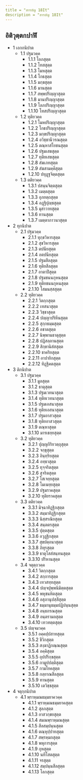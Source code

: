 ```yaml
---
title = "สารบัญ 18It"
description = "สารบัญ 18It"
---
```


## อิติวุตฺตกปาฬิ

- 1 เอกกนิปาต
  - 1.1 ปฐมวคฺค
    - 1.1.1 โลภสุตฺต
    - 1.1.2 โทสสุตฺต
    - 1.1.3 โมหสุตฺต
    - 1.1.4 โกธสุตฺต
    - 1.1.5 มกฺขสุตฺต
    - 1.1.6 มานสุตฺต
    - 1.1.7 สพฺพปริญฺญาสุตฺต
    - 1.1.8 มานปริญฺญาสุตฺต
    - 1.1.9 โลภปริญฺญาสุตฺต
    - 1.1.10 โทสปริญฺญาสุตฺต
  - 1.2 ทุติยวคฺค
    - 1.2.1 โมหปริญฺญาสุตฺต
    - 1.2.2 โกธปริญฺญาสุตฺต
    - 1.2.3 มกฺขปริญฺญาสุตฺต
    - 1.2.4 อวิชฺชานีวรณสุตฺต
    - 1.2.5 ตณฺหาสํโยชนสุตฺต
    - 1.2.6 ปฐมเสขสุตฺต
    - 1.2.7 ทุติยเสขสุตฺต
    - 1.2.8 สํฆเภทสุตฺต
    - 1.2.9 สํฆสามคฺคีสุตฺต
    - 1.2.10 ปทุฏฺฐจิตฺตสุตฺต
  - 1.3 ตติยวคฺค
    - 1.3.1 ปสนฺนจิตฺตสุตฺต
    - 1.3.2 เมตฺตสุตฺต
    - 1.3.3 อุภยตฺถสุตฺต
    - 1.3.4 อฏฺฐิปุญฺชสุตฺต
    - 1.3.5 มุสาวาทสุตฺต
    - 1.3.6 ทานสุตฺต
    - 1.3.7 เมตฺตาภาวนาสุตฺต
- 2 ทุกนิปาต
  - 2.1 ปฐมวคฺค
    - 2.1.1 ทุกฺขวิหารสุตฺต
    - 2.1.2 สุขวิหารสุตฺต
    - 2.1.3 ตปนียสุตฺต
    - 2.1.4 อตปนียสุตฺต
    - 2.1.5 ปฐมสีลสุตฺต
    - 2.1.6 ทุติยสีลสุตฺต
    - 2.1.7 อาตาปีสุตฺต
    - 2.1.8 ปฐมชนนกุหนสุตฺต
    - 2.1.9 ทุติยชนนกุหนสุตฺต
    - 2.1.10 โสมนสฺสสุตฺต
  - 2.2 ทุติยวคฺค
    - 2.2.1 วิตกฺกสุตฺต
    - 2.2.2 เทสนาสุตฺต
    - 2.2.3 วิชฺชาสุตฺต
    - 2.2.4 ปญฺญาปริหีนสุตฺต
    - 2.2.5 สุกฺกธมฺมสุตฺต
    - 2.2.6 อชาตสุตฺต
    - 2.2.7 นิพฺพานธาตุสุตฺต
    - 2.2.8 ปฏิสลฺลานสุตฺต
    - 2.2.9 สิกฺขานิสํสสุตฺต
    - 2.2.10 ชาคริยสุตฺต
    - 2.2.11 อาปายิกสุตฺต
    - 2.2.12 ทิฏฺฐิคตสุตฺต
- 3 ติกนิปาต
  - 3.1 ปฐมวคฺค
    - 3.1.1 มูลสุตฺต
    - 3.1.2 ธาตุสุตฺต
    - 3.1.3 ปฐมเวทนาสุตฺต
    - 3.1.4 ทุติยเวทนาสุตฺต
    - 3.1.5 ปฐมเอสนาสุตฺต
    - 3.1.6 ทุติยเอสนาสุตฺต
    - 3.1.7 ปฐมอาสวสุตฺต
    - 3.1.8 ทุติยอาสวสุตฺต
    - 3.1.9 ตณฺหาสุตฺต
    - 3.1.10 มารเธยฺยสุตฺต
  - 3.2 ทุติยวคฺค
    - 3.2.1 ปุญฺญกิริยวตฺถุสุตฺต
    - 3.2.2 จกฺขุสุตฺต
    - 3.2.3 อินฺทฺริยสุตฺต
    - 3.2.4 อทฺธาสุตฺต
    - 3.2.5 ทุจฺจริตสุตฺต
    - 3.2.6 สุจริตสุตฺต
    - 3.2.7 โสเจยฺยสุตฺต
    - 3.2.8 โมเนยฺยสุตฺต
    - 3.2.9 ปฐมราคสุตฺต
    - 3.2.10 ทุติยราคสุตฺต
  - 3.3 ตติยวคฺค
    - 3.3.1 มิจฺฉาทิฏฺฐิกสุตฺต
    - 3.3.2 สมฺมาทิฏฺฐิกสุตฺต
    - 3.3.3 นิสฺสรณิยสุตฺต
    - 3.3.4 สนฺตตรสุตฺต
    - 3.3.5 ปุตฺตสุตฺต
    - 3.3.6 อวุฏฺฐิกสุตฺต
    - 3.3.7 สุขปตฺถนาสุตฺต
    - 3.3.8 ภิทุรสุตฺต
    - 3.3.9 ธาตุโสสํสนฺทนสุตฺต
    - 3.3.10 ปริหานสุตฺต
  - 3.4 จตุตฺถวคฺค
    - 3.4.1 วิตกฺกสุตฺต
    - 3.4.2 สกฺการสุตฺต
    - 3.4.3 เทวสทฺทสุตฺต
    - 3.4.4 ปญฺจปุพฺพนิมิตฺตสุตฺต
    - 3.4.5 พหุชนหิตสุตฺต
    - 3.4.6 อสุภานุปสฺสีสุตฺต
    - 3.4.7 ธมฺมานุธมฺมปฏิปนฺนสุตฺต
    - 3.4.8 อนฺธกรณสุตฺต
    - 3.4.9 อนฺตรามลสุตฺต
    - 3.4.10 เทวทตฺตสุตฺต
  - 3.5 ปญฺจมวคฺค
    - 3.5.1 อคฺคปฺปสาทสุตฺต
    - 3.5.2 ชีวิกสุตฺต
    - 3.5.3 สงฺฆาฏิกณฺณสุตฺต
    - 3.5.4 อคฺคิสุตฺต
    - 3.5.5 อุปปริกฺขสุตฺต
    - 3.5.6 กามูปปตฺติสุตฺต
    - 3.5.7 กามโยคสุตฺต
    - 3.5.8 กลฺยาณสีลสุตฺต
    - 3.5.9 ทานสุตฺต
    - 3.5.10 เตวิชฺชสุตฺต
- 4 จตุกฺกนิปาต
  - 4.1 พฺราหฺมณธมฺมยาควคฺค
    - 4.1.1 พฺราหฺมณธมฺมยาคสุตฺต
    - 4.1.2 สุลภสุตฺต
    - 4.1.3 อาสวกฺขยสุตฺต
    - 4.1.4 สมณพฺราหฺมณสุตฺต
    - 4.1.5 สีลสมฺปนฺนสุตฺต
    - 4.1.6 ตณฺหุปฺปาทสุตฺต
    - 4.1.7 สพฺรหฺมกสุตฺต
    - 4.1.8 พหุการสุตฺต
    - 4.1.9 กุหสุตฺต
    - 4.1.10 นทีโสตสุตฺต
    - 4.1.11 จรสุตฺต
    - 4.1.12 สมฺปนฺนสีลสุตฺต
    - 4.1.13 โลกสุตฺต